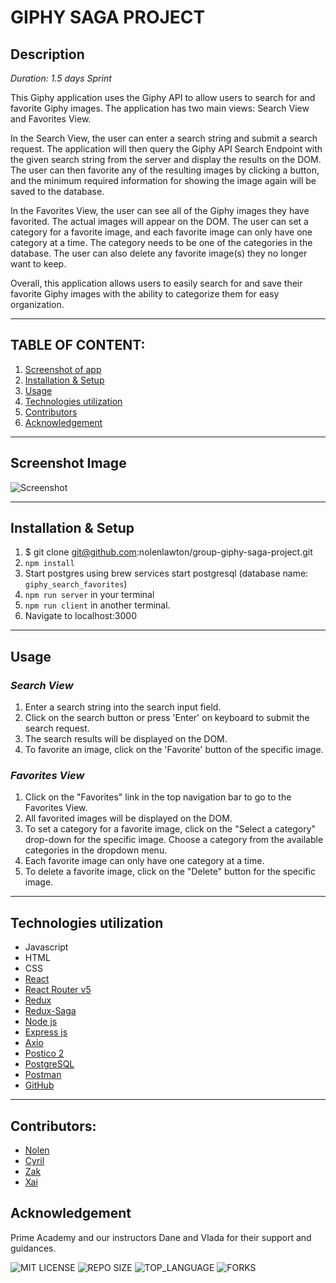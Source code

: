 # GIPHY SAGA PROJECT 

## Description

_Duration: 1.5 days Sprint_

This Giphy application uses the Giphy API to allow users to search for and favorite Giphy images. The application has two main views: Search View and Favorites View.

In the Search View, the user can enter a search string and submit a search request. The application will then query the Giphy API Search Endpoint with the given search string from the server and display the results on the DOM. The user can then favorite any of the resulting images by clicking a button, and the minimum required information for showing the image again will be saved to the database.

In the Favorites View, the user can see all of the Giphy images they have favorited. The actual images will appear on the DOM. The user can set a category for a favorite image, and each favorite image can only have one category at a time. The category needs to be one of the categories in the database. The user can also delete any favorite image(s) they no longer want to keep.

Overall, this application allows users to easily search for and save their favorite Giphy images with the ability to categorize them for easy organization.








---
## **TABLE OF CONTENT:**
1. [Screenshot of app](#screenshot-image)
1. [Installation & Setup](#installation--setup)
1. [Usage](#usage)
1. [Technologies utilization](#technologies-utilization)
1. [Contributors](#contributors)
1. [Acknowledgement](#acknowledgement)

---
## Screenshot Image
![Screenshot](./public/images/screenshot.gif)


---

## Installation & Setup
1. $ git clone git@github.com:nolenlawton/group-giphy-saga-project.git
1. `npm install`
1. Start postgres using brew services start postgresql (database name: `giphy_search_favorites`)
1. `npm run server` in your terminal
1. `npm run client` in another terminal. 
1. Navigate to localhost:3000

---

## Usage

### *Search View*

1. Enter a search string into the search input field.
1. Click on the search button or press 'Enter' on keyboard to submit the search request.
1. The search results will be displayed on the DOM.
1. To favorite an image, click on the 'Favorite' button of the specific image.

### *Favorites View*
1. Click on the "Favorites" link in the top navigation bar to go to the Favorites View.
1. All favorited images will be displayed on the DOM.
1. To set a category for a favorite image, click on the "Select a category" drop-down for the specific image. Choose a category from the available categories in the dropdown menu.
1. Each favorite image can only have one category at a time.
1. To delete a favorite image, click on the "Delete" button for the specific image.
---

## Technologies utilization 

* Javascript
* HTML
* CSS
* [React](https://reactjs.org/)
* [React Router v5](https://v5.reactrouter.com/web/guides/quick-start)
* [Redux](https://redux.js.org/)
* [Redux-Saga](https://redux-saga.js.org/)
* [Node js](https://nodejs.org/en/about/)
* [Express js](https://expressjs.com/)
* [Axio](https://axio.com/)
* [Postico 2](https://eggerapps.at/postico2/)
* [PostgreSQL](https://www.postgresql.org/)
* [Postman](https://www.postman.com/)
* [GitHub](https://github.com/xaihang/) 

---
## Contributors:

* [Nolen](https://github.com/nolenlawton)
* [Cyril](https://github.com/qrl666)
* [Zak](https://github.com/Zabdi94)
* [Xai](https://github.com/xaihang)


## Acknowledgement
Prime Academy and our instructors Dane and Vlada for their support and guidances. 


![MIT LICENSE](https://img.shields.io/github/license/scottbromander/the_marketplace.svg?style=flat-square)
![REPO SIZE](https://img.shields.io/github/repo-size/scottbromander/the_marketplace.svg?style=flat-square)
![TOP_LANGUAGE](https://img.shields.io/github/languages/top/scottbromander/the_marketplace.svg?style=flat-square)
![FORKS](https://img.shields.io/github/forks/scottbromander/the_marketplace.svg?style=social)
